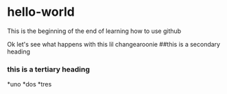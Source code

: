 # hello-world
This is the beginning of the end of learning how to use github

Ok let's see what happens with this lil changearoonie
##this is a secondary heading
### this is a tertiary heading
*uno
*dos
*tres

